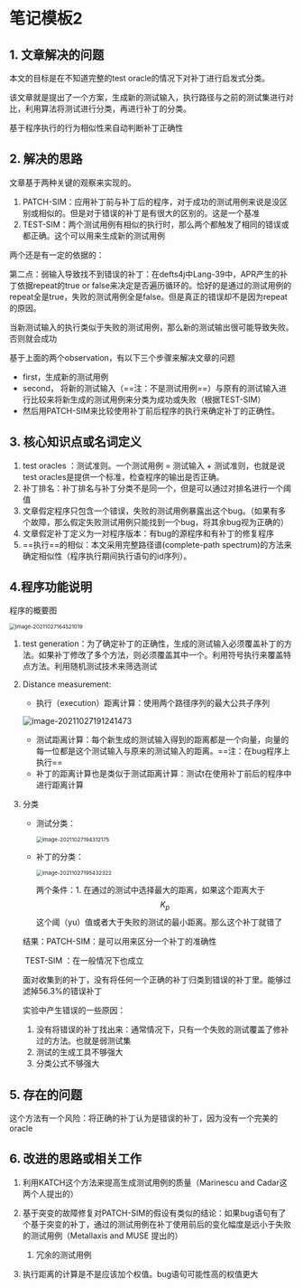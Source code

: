 # 	笔记模板2

## 1. 文章解决的问题

本文的目标是在不知道完整的test oracle的情况下对补丁进行启发式分类。

该文章就是提出了一个方案，生成新的测试输入，执行路径与之前的测试集进行对比，利用算法将测试进行分类，再进行补丁的分类。

基于程序执行的行为相似性来自动判断补丁正确性

## 2. 解决的思路

文章基于两种关键的观察来实现的。

1. PATCH-SIM：应用补丁前与补丁后的程序，对于成功的测试用例来说是没区别或相似的。但是对于错误的补丁是有很大的区别的。这是一个基准
2. TEST-SIM：两个测试用例有相似的执行时，那么两个都触发了相同的错误或都正确。这个可以用来生成新的测试用例

两个还是有一定的依据的：

第二点：弱输入导致找不到错误的补丁：在defts4j中Lang-39中，APR产生的补丁依据repeat的true or false来决定是否遍历循环的。恰好的是通过的测试用例的repeat全是true，失败的测试用例全是false。但是真正的错误却不是因为repeat的原因。

当新测试输入的执行类似于失败的测试用例，那么新的测试输出很可能导致失败。否则就会成功

基于上面的两个observation，有以下三个步骤来解决文章的问题

* first，生成新的测试用例
* second， 将新的测试输入（==注：不是测试用例==）与原有的测试输入进行比较来将新生成的测试用例来分类为成功或失败（根据TEST-SIM）
* 然后用PATCH-SIM来比较使用补丁前后程序的执行来确定补丁的正确性。

## 3. 核心知识点或名词定义

1. test oracles ：测试准则。一个测试用例 = 测试输入 + 测试准则，也就是说test oracles是提供一个标准，检查程序的输出是否正确。
2. 补丁排名：补丁排名与补丁分类不是同一个，但是可以通过对排名进行一个阈值
3. 文章假定程序只包含一个错误，失败的测试用例暴露出这个bug。（如果有多个故障，那么假定失败测试用例只能找到一个bug，将其余bug视为正确的）
4. 文章假定补丁定义为一对程序版本：有bug的源程序和有补丁的修复程序
5. ==执行==的相似：本文采用完整路径谱(complete-path spectrum)的方法来确定相似性（程序执行期间执行语句的id序列）。

## 4.程序功能说明

程序的概要图

<img src="C:\Users\HDULAB601\AppData\Roaming\Typora\typora-user-images\image-20211027164521019.png" alt="image-20211027164521019" style="zoom:67%;" />

1. test generation：为了确定补丁的正确性，生成的测试输入必须覆盖补丁的方法。如果补丁修改了多个方法，则必须覆盖其中一个。利用符号执行来覆盖特点方法。利用随机测试技术来筛选测试

2. Distance measurement:

   * 执行（execution）距离计算：使用两个路径序列的最大公共子序列

   ![image-20211027191241473](C:\Users\HDULAB601\AppData\Roaming\Typora\typora-user-images\image-20211027191241473.png)

   * 测试距离计算：每个新生成的测试输入得到的距离都是一个向量，向量的每一位都是这个测试输入与原来的测试输入的距离。==注：在bug程序上执行==
   * 补丁的距离计算也是类似于测试距离计算：测试t在使用补丁前后的程序中进行距离计算

3. 分类

   * 测试分类：

     <img src="C:\Users\HDULAB601\AppData\Roaming\Typora\typora-user-images\image-20211027194312175.png" alt="image-20211027194312175" style="zoom:67%;" />

   * 补丁的分类：

     <img src="C:\Users\HDULAB601\AppData\Roaming\Typora\typora-user-images\image-20211027195432322.png" alt="image-20211027195432322" style="zoom:67%;" />

     两个条件：1. 在通过的测试中选择最大的距离，如果这个距离大于$$K_p$$这个阈（yu）值或者大于失败的测试的最小距离。那么这个补丁就错了

     

   
   结果：PATCH-SIM：是可以用来区分一个补丁的准确性
   
   ​           TEST-SIM ：在一般情况下也成立
   
   面对收集到的补丁，没有将任何一个正确的补丁归类到错误的补丁里。能够过滤掉56.3%的错误补丁
   
   实验中产生错误的一些原因：
   
   1. 没有将错误的补丁找出来：通常情况下，只有一个失败的测试覆盖了修补过的方法。也就是弱测试集
   2. 测试的生成工具不够强大
   3. 分类公式不够强大
   
   



## 5. 存在的问题

这个方法有一个风险：将正确的补丁认为是错误的补丁，因为没有一个完美的oracle

## 6. 改进的思路或相关工作

1. 利用KATCH这个方法来提高生成测试用例的质量（Marinescu and Cadar这两个人提出的）
2. 基于突变的故障修复对PATCH-SIM的假设有类似的结论：如果bug语句有了个基于突变的补丁，通过的测试用例在补丁使用前后的变化幅度是远小于失败的测试用例（Metallaxis and MUSE 提出的）
   1. 冗余的测试用例

3. 执行距离的计算是不是应该加个权值。bug语句可能性高的权值更大


